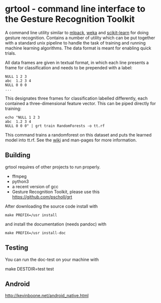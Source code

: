 # grtool - command line interface to the Gesture Recognition Toolkit

 A command line utility similar to [mlpack](mlpack.org), [weka](http://www.cs.waikato.ac.nz/ml/weka/) and [scikit-learn](scikit-learn.org) for doing gesture recognition. Contains a number of utility which can be put together with a standard unix pipeline to handle the task of training and running machine learning algorithms. The data format is meant for enabling quick trials.

 All data frames are given in textual format, in which each line presents a frame for classification and needs to be prepended with a label:

    NULL 1 2 3
    abc  1.2 3 4
    NULL 0 0 0
    ...

 This designates three frames for classification labelled differently, each contained a three-dimensional feature vector. This can be piped directly for training:

    echo "NULL 1 2 3
    abc  1.2 3 4
    NULL 0 0 0" | grt train RandomForests -o tt.rf

 This command trains a randomforest on this dataset and puts the learned model into tt.rf. See the [wiki](https://github.com/pscholl/grtool/wiki) and man-pages for more information.

## Building

grtool requires of other projects to run properly.

  - ffmpeg
  - python3
  - a recent version of gcc
  - Gesture Recognition Toolkit, please use this https://github.com/pscholl/grt

After downloading the source code install with

    make PREFIX=/usr install

and install the documentation (needs pandoc) with

    make PREFIX=/usr install-doc

## Testing

 You can run the doc-test on your machine with

   make DESTDIR=test test

 
## Android

http://kevinboone.net/android_native.html
